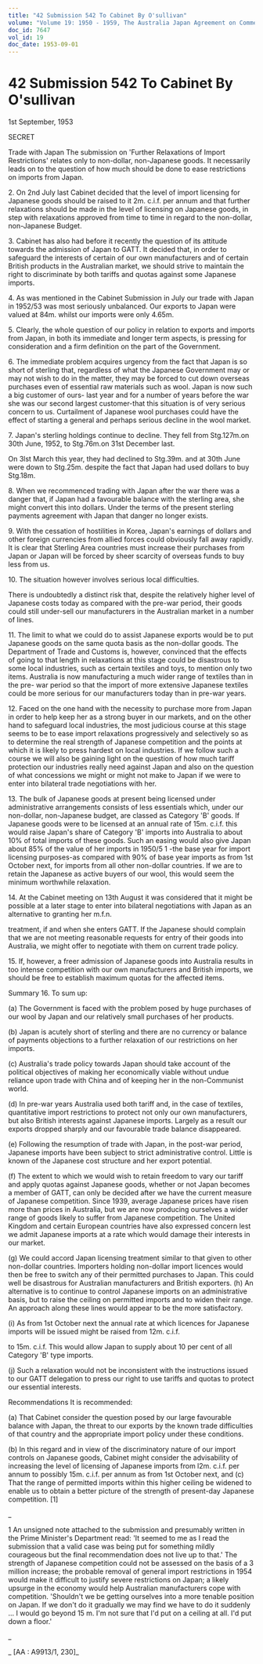 ```yaml
---
title: "42 Submission 542 To Cabinet By O'sullivan"
volume: "Volume 19: 1950 - 1959, The Australia Japan Agreement on Commerce"
doc_id: 7647
vol_id: 19
doc_date: 1953-09-01
---
```


# 42 Submission 542 To Cabinet By O'sullivan

1st September, 1953

SECRET

Trade with Japan The submission on 'Further Relaxations of Import Restrictions' relates only to non-dollar, non-Japanese goods. It necessarily leads on to the question of how much should be done to ease restrictions on imports from Japan.

2\. On 2nd July last Cabinet decided that the level of import licensing for Japanese goods should be raised to it 2m. c.i.f. per annum and that further relaxations should be made in the level of licensing on Japanese goods, in step with relaxations approved from time to time in regard to the non-dollar, non-Japanese Budget.

3\. Cabinet has also had before it recently the question of its attitude towards the admission of Japan to GATT. It decided that, in order to safeguard the interests of certain of our own manufacturers and of certain British products in the Australian market, we should strive to maintain the right to discriminate by both tariffs and quotas against some Japanese imports.

4\. As was mentioned in the Cabinet Submission in July our trade with Japan in 1952/53 was most seriously unbalanced. Our exports to Japan were valued at 84m. whilst our imports were only 4.65m.

5\. Clearly, the whole question of our policy in relation to exports and imports from Japan, in both its immediate and longer term aspects, is pressing for consideration and a firm definition on the part of the Government.

6\. The immediate problem acquires urgency from the fact that Japan is so short of sterling that, regardless of what the Japanese Government may or may not wish to do in the matter, they may be forced to cut down overseas purchases even of essential raw materials such as wool. Japan is now such a big customer of ours- last year and for a number of years before the war she was our second largest customer-that this situation is of very serious concern to us. Curtailment of Japanese wool purchases could have the effect of starting a general and perhaps serious decline in the wool market.

7\. Japan's sterling holdings continue to decline. They fell from Stg.127m.on 30th June, 1952, to Stg.76m.on 31st December last.

On 3lst March this year, they had declined to Stg.39m. and at 30th June were down to Stg.25m. despite the fact that Japan had used dollars to buy Stg.18m.

8\. When we recommenced trading with Japan after the war there was a danger that, if Japan had a favourable balance with the sterling area, she might convert this into dollars. Under the terms of the present sterling payments agreement with Japan that danger no longer exists.

9\. With the cessation of hostilities in Korea, Japan's earnings of dollars and other foreign currencies from allied forces could obviously fall away rapidly. It is clear that Sterling Area countries must increase their purchases from Japan or Japan will be forced by sheer scarcity of overseas funds to buy less from us.

10\. The situation however involves serious local difficulties.

There is undoubtedly a distinct risk that, despite the relatively higher level of Japanese costs today as compared with the pre-war period, their goods could still under-sell our manufacturers in the Australian market in a number of lines.

11\. The limit to what we could do to assist Japanese exports would be to put Japanese goods on the same quota basis as the non-dollar goods. The Department of Trade and Customs is, however, convinced that the effects of going to that length in relaxations at this stage could be disastrous to some local industries, such as certain textiles and toys, to mention only two items. Australia is now manufacturing a much wider range of textiles than in the pre- war period so that the import of more extensive Japanese textiles could be more serious for our manufacturers today than in pre-war years.

12\. Faced on the one hand with the necessity to purchase more from Japan in order to help keep her as a strong buyer in our markets, and on the other hand to safeguard local industries, the most judicious course at this stage seems to be to ease import relaxations progressively and selectively so as to determine the real strength of Japanese competition and the points at which it is likely to press hardest on local industries. If we follow such a course we will also be gaining light on the question of how much tariff protection our industries really need against Japan and also on the question of what concessions we might or might not make to Japan if we were to enter into bilateral trade negotiations with her.

13\. The bulk of Japanese goods at present being licensed under administrative arrangements consists of less essentials which, under our non-dollar, non-Japanese budget, are classed as Category 'B' goods. If Japanese goods were to be licensed at an annual rate of 15m. c.i.f. this would raise Japan's share of Category 'B' imports into Australia to about 10% of total imports of these goods. Such an easing would also give Japan about 85% of the value of her imports in 1950/5 1 -the base year for import licensing purposes-as compared with 90% of base year imports as from 1st October next, for imports from all other non-dollar countries. If we are to retain the Japanese as active buyers of our wool, this would seem the minimum worthwhile relaxation.

14\. At the Cabinet meeting on 13th August it was considered that it might be possible at a later stage to enter into bilateral negotiations with Japan as an alternative to granting her m.f.n.

treatment, if and when she enters GATT. If the Japanese should complain that we are not meeting reasonable requests for entry of their goods into Australia, we might offer to negotiate with them on current trade policy.

15\. If, however, a freer admission of Japanese goods into Australia results in too intense competition with our own manufacturers and British imports, we should be free to establish maximum quotas for the affected items.

Summary 16. To sum up:

(a) The Government is faced with the problem posed by huge purchases of our wool by Japan and our relatively small purchases of her products.

(b) Japan is acutely short of sterling and there are no currency or balance of payments objections to a further relaxation of our restrictions on her imports.

(c) Australia's trade policy towards Japan should take account of the political objectives of making her economically viable without undue reliance upon trade with China and of keeping her in the non-Communist world.

(d) In pre-war years Australia used both tariff and, in the case of textiles, quantitative import restrictions to protect not only our own manufacturers, but also British interests against Japanese imports. Largely as a result our exports dropped sharply and our favourable trade balance disappeared.

(e) Following the resumption of trade with Japan, in the post-war period, Japanese imports have been subject to strict administrative control. Little is known of the Japanese cost structure and her export potential.

(f) The extent to which we would wish to retain freedom to vary our tariff and apply quotas against Japanese goods, whether or not Japan becomes a member of GATT, can only be decided after we have the current measure of Japanese competition. Since 1939, average Japanese prices have risen more than prices in Australia, but we are now producing ourselves a wider range of goods likely to suffer from Japanese competition. The United Kingdom and certain European countries have also expressed concern lest we admit Japanese imports at a rate which would damage their interests in our market.

(g) We could accord Japan licensing treatment similar to that given to other non-dollar countries. Importers holding non-dollar import licences would then be free to switch any of their permitted purchases to Japan. This could well be disastrous for Australian manufacturers and British exporters. (h) An alternative is to continue to control Japanese imports on an administrative basis, but to raise the ceiling on permitted imports and to widen their range. An approach along these lines would appear to be the more satisfactory.

(i) As from 1st October next the annual rate at which licences for Japanese imports will be issued might be raised from 12m. c.i.f.

to 15m. c.i.f. This would allow Japan to supply about 10 per cent of all Category 'B' type imports.

(j) Such a relaxation would not be inconsistent with the instructions issued to our GATT delegation to press our right to use tariffs and quotas to protect our essential interests.

Recommendations It is recommended:

(a) That Cabinet consider the question posed by our large favourable balance with Japan, the threat to our exports by the known trade difficulties of that country and the appropriate import policy under these conditions.

(b) In this regard and in view of the discriminatory nature of our import controls on Japanese goods, Cabinet might consider the advisability of increasing the level of licensing of Japanese imports from l2m. c.i.f. per annum to possibly 15m. c.i.f. per annum as from 1st October next, and (c) That the range of permitted imports within this higher ceiling be widened to enable us to obtain a better picture of the strength of present-day Japanese competition. [1]

_

1 An unsigned note attached to the submission and presumably written in the Prime Minister's Department read: 'It seemed to me as I read the submission that a valid case was being put for something mildly courageous but the final recommendation does not live up to that.' The strength of Japanese competition could not be assessed on the basis of a 3 million increase; the probable removal of general import restrictions in 1954 would make it difficult to justify severe restrictions on Japan; a likely upsurge in the economy would help Australian manufacturers cope with competition. 'Shouldn't we be getting ourselves into a more tenable position on Japan. If we don't do it gradually we may find we have to do it suddenly ... I would go beyond 15 m. I'm not sure that I'd put on a ceiling at all. I'd put down a floor.'

_

_ [AA : A9913/1, 230]_
